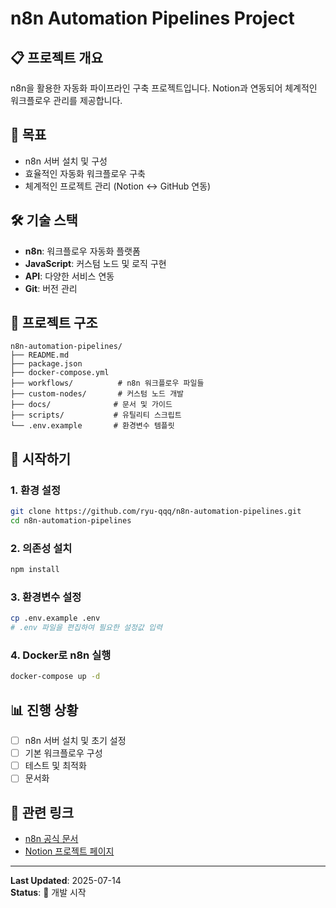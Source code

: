 # n8n Automation Pipelines Project

## 📋 프로젝트 개요

n8n을 활용한 자동화 파이프라인 구축 프로젝트입니다. Notion과 연동되어 체계적인 워크플로우 관리를 제공합니다.

## 🎯 목표

- n8n 서버 설치 및 구성
- 효율적인 자동화 워크플로우 구축
- 체계적인 프로젝트 관리 (Notion ↔ GitHub 연동)

## 🛠️ 기술 스택

- **n8n**: 워크플로우 자동화 플랫폼
- **JavaScript**: 커스텀 노드 및 로직 구현
- **API**: 다양한 서비스 연동
- **Git**: 버전 관리

## 📁 프로젝트 구조

```
n8n-automation-pipelines/
├── README.md
├── package.json
├── docker-compose.yml
├── workflows/          # n8n 워크플로우 파일들
├── custom-nodes/       # 커스텀 노드 개발
├── docs/              # 문서 및 가이드
├── scripts/           # 유틸리티 스크립트
└── .env.example       # 환경변수 템플릿
```

## 🚀 시작하기

### 1. 환경 설정

```bash
git clone https://github.com/ryu-qqq/n8n-automation-pipelines.git
cd n8n-automation-pipelines
```

### 2. 의존성 설치

```bash
npm install
```

### 3. 환경변수 설정

```bash
cp .env.example .env
# .env 파일을 편집하여 필요한 설정값 입력
```

### 4. Docker로 n8n 실행

```bash
docker-compose up -d
```

## 📊 진행 상황

- [ ] n8n 서버 설치 및 초기 설정
- [ ] 기본 워크플로우 구성
- [ ] 테스트 및 최적화
- [ ] 문서화

## 🔗 관련 링크

- [n8n 공식 문서](https://docs.n8n.io/)
- [Notion 프로젝트 페이지](https://www.notion.so/)

---

**Last Updated**: 2025-07-14  
**Status**: 🚀 개발 시작
